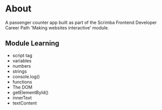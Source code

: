# About

A passenger counter app built as part of the Scrimba Frontend Developer Career Path 'Making websites interactive' module.

## Module Learning

-   script tag
-   variables
-   numbers
-   strings
-   console.log()
-   functions
-   The DOM
-   getElementById()
-   innerText
-   textContent
